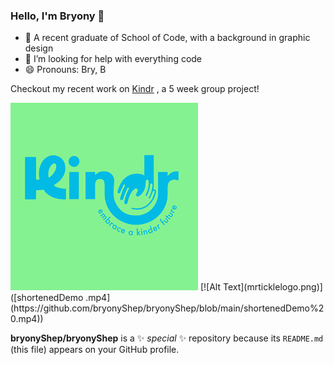 ### Hello, I'm Bryony 👋
- 🌱 A recent graduate of School of Code, with a background in graphic design
- 🤔 I’m looking for help with everything code
- 😄 Pronouns: Bry, B

Checkout my recent work on [Kindr](https://github.com/bryonyShep/kindr)
, a 5 week group project!


 <img src="Kindranimation.gif" alt="Alt Text" height="300">
[![Alt Text](mrticklelogo.png)]([shortenedDemo .mp4](https://github.com/bryonyShep/bryonyShep/blob/main/shortenedDemo%20.mp4))



**bryonyShep/bryonyShep** is a ✨ _special_ ✨ repository because its `README.md` (this file) appears on your GitHub profile.
